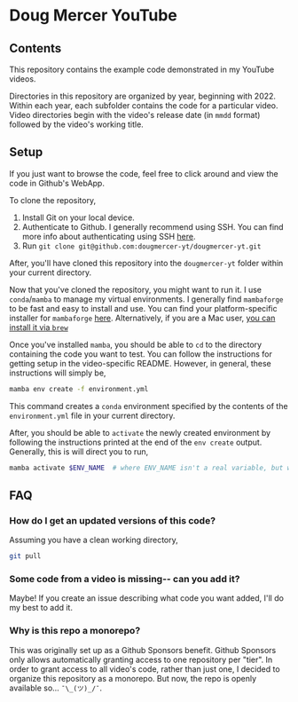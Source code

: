 # Doug Mercer YouTube

## Contents
This repository contains the example code demonstrated in my YouTube videos.

Directories in this repository are organized by year, beginning with 2022. Within each year, each subfolder contains the code for a particular video. Video directories begin with the video's release date (in `mmdd` format) followed by the video's working title.

## Setup
If you just want to browse the code, feel free to click around and view the code in Github's WebApp.

To clone the repository,
1. Install Git on your local device.
2. Authenticate to Github. I generally recommend using SSH. You can find more info about authenticating using SSH [here](https://docs.github.com/en/authentication/connecting-to-github-with-ssh).
3. Run `git clone git@github.com:dougmercer-yt/dougmercer-yt.git`

After, you'll have cloned this repository into the `dougmercer-yt` folder within your current directory.

Now that you've cloned the repository, you might want to run it. I use `conda`/`mamba` to manage my virtual environments. I generally find `mambaforge` to be fast and easy to install and use. You can find your platform-specific installer for `mambaforge` [here](https://github.com/conda-forge/miniforge#mambaforge). Alternatively, if you are a Mac user, [you can install it via `brew`](https://formulae.brew.sh/cask/mambaforge)

Once you've installed `mamba`, you should be able to `cd` to the directory containing the code you want to test. You can follow the instructions for getting setup in the video-specific README. However, in general, these instructions will simply be,
```sh
mamba env create -f environment.yml
```

This command creates a `conda` environment specified by the contents of the `environment.yml` file in your current directory.

After, you should be able to `activate` the newly created environment by following the instructions printed at the end of the `env create` output. Generally, this is will direct you to run,
```sh
mamba activate $ENV_NAME  # where ENV_NAME isn't a real variable, but whatever the output says for the specific video
```

## FAQ

### How do I get an updated versions of this code?

Assuming you have a clean working directory,

```sh
git pull
```

### Some code from a video is missing-- can you add it?

Maybe! If you create an issue describing what code you want added, I'll do my best to add it.

### Why is this repo a monorepo?
This was originally set up as a Github Sponsors benefit. Github Sponsors only allows automatically granting access to one repository per "tier". In order to grant access to all video's code, rather than just one, I decided to organize this repository as a monorepo. But now, the repo is openly available so... `¯\_(ツ)_/¯`.
